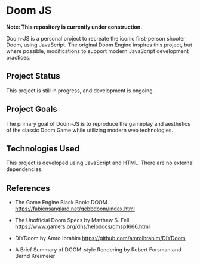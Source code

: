 # Doom JS

**Note: This repository is currently under construction.**

Doom-JS is a personal project to recreate the iconic first-person shooter Doom, using JavaScript. The original Doom Engine inspires this project, but where possible, modifications to support modern JavaScript development practices. 

## Project Status

This project is still in progress, and development is ongoing. 

## Project Goals

The primary goal of Doom-JS is to reproduce the gameplay and aesthetics of the classic Doom Game while utilizing modern web technologies.

## Technologies Used

This project is developed using JavaScript and HTML. There are no external dependencies. 

## References
- The Game Engine Black Book: DOOM
https://fabiensanglard.net/gebbdoom/index.html

- The Unofficial Doom Specs by Matthew S. Fell
https://www.gamers.org/dhs/helpdocs/dmsp1666.html

- DIYDoom by Amro Ibrahim
https://github.com/amroibrahim/DIYDoom

- A Brief Summary of DOOM-style Rendering by Robert Forsman and Bernd Kreimeier
